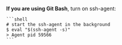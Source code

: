 **If you are using Git Bash**, turn on ssh-agent:

    ```shell
    # start the ssh-agent in the background
    $ eval "$(ssh-agent -s)"
    > Agent pid 59566
    ```
